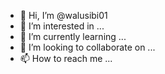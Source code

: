 - 👋 Hi, I’m @walusibi01
- 👀 I’m interested in ...
- 🌱 I’m currently learning ...
- 💞️ I’m looking to collaborate on ...
- 📫 How to reach me ...

<!---
walusibi01/walusibi01 is a ✨ special ✨ repository because its `README.md` (this file) appars on your GitHub profile.
You can click the Preview link to take a look at your changes.
--->
